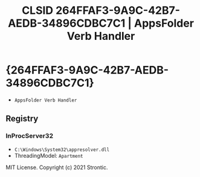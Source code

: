 ﻿---
title: "CLSID 264FFAF3-9A9C-42B7-AEDB-34896CDBC7C1 | AppsFolder Verb Handler"
excerpt: What is COM-Object CLSID 264FFAF3-9A9C-42B7-AEDB-34896CDBC7C1?
---

# {264FFAF3-9A9C-42B7-AEDB-34896CDBC7C1}

* `AppsFolder Verb Handler`

## Registry


### InProcServer32

* `C:\Windows\System32\appresolver.dll`
* ThreadingModel: `Apartment`

MIT License. Copyright (c) 2021 Strontic.


